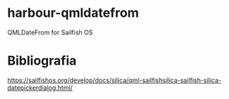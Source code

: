# harbour-qmldatefrom
QMLDateFrom for Sailfish OS


# Bibliografia
https://sailfishos.org/develop/docs/silica/qml-sailfishsilica-sailfish-silica-datepickerdialog.html/
